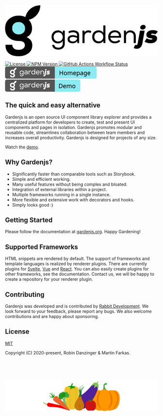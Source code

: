 <p>
  <picture>
    <source media="(prefers-color-scheme: dark)" srcset="src/client/assets/icons/logo_neg.svg">
    <img src="src/client/assets/icons/logo.svg">
  </picture
</p>

<div>
  <a href="https://github.com/gardenjs/gardenjs/blob/main/LICENSE.md">
    <img src="https://img.shields.io/badge/License-MIT-green.svg" alt="License" data-canonical-src="https://img.shields.io/github/license/gardenjs/gardenjs.svg" style="max-width: 100%;">
  </a>
  <a href="https://www.npmjs.com/package/gardenjs" target="_blank">
    <img alt="NPM Version" src="https://img.shields.io/npm/v/gardenjs?color=blue">
  </a>
  <a href="https://github.com/gardenjs/gardenjs/actions">
    <img alt="GitHub Actions Workflow Status" src="https://img.shields.io/github/actions/workflow/status/gardenjs/gardenjs/npm-publish.yml">
  </a>
  <a href="https://gardenjs.org/" target="_blank">
    <img alt="Gardenjs Website & Docs" src="https://github.com/gardenjs/branding/blob/main/badge/badge_website.svg?raw=true">
  </a>
  <a href="https://demo.gardenjs.org/" target="_blank">
    <img alt="Gardenjs Demo" src="https://github.com/gardenjs/branding/blob/main/badge/badge_demo.svg?raw=true">
  </a>
</div>

## The quick and easy alternative

Gardenjs is an open source UI component library explorer and provides a centralized platform for developers to create, test and present UI components and pages in isolation. Gardenjs promotes modular and reusable code, streamlines collaboration between team members and increases overall productivity. Gardenjs is designed for projects of any size.

Watch the <a href="https://demo.gardenjs.org/">demo</a>.

## Why Gardenjs?

- Significantly faster than comparable tools such as Storybook.
- Simple and efficient working.
- Many useful features without being complex and bloated.
- Integration of external libraries within a project.
- Multiple frameworks running in a single instance.
- More flexible and extensive work with decorators and hooks.
- Simply looks good :)

## Getting Started

Please follow the documentation at <a href="https://gardenjs.org/" target="_blank">gardenjs.org</a>. Happy Gardening!

## Supported Frameworks

HTML snippets are rendered by default. The support of frameworks and template languages is realized by renderer plugins. There are currently plugins for <a href="https://github.com/gardenjs/render-plugin-svelte" target="_blank">Svelte</a>, <a href="https://github.com/gardenjs/render-plugin-vue" target="_blank">Vue</a> and <a href="https://github.com/gardenjs/render-plugin-react" target="_blank">React</a>. You can also easily create plugins for other frameworks, see the documentation. Contact us, we will be happy to create a repository for your renderer plugin.

## Contributing

Gardenjs was developed and is contributed by <a href="https://www.rabbitdevelopment.com" target="_blank">Rabbit Development</a>. We look forward to your feedback, please report any bugs. We also welcome contributions and are happy about sponsoring.

## License

[MIT](https://github.com/gardenjs/gardenjs?tab=MIT-1-ov-file#readme)

Copyright (C) 2020-present, Robin Danzinger & Martin Farkas.

<br><br><br><p align="center"><img src="src/client/assets/icons/vegetables.svg"></p>

